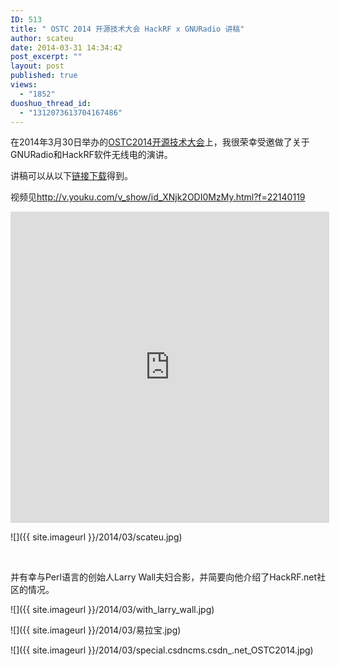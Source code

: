 ```yaml
---
ID: 513
title: " OSTC 2014 开源技术大会 HackRF x GNURadio 讲稿"
author: scateu
date: 2014-03-31 14:34:42
post_excerpt: ""
layout: post
published: true
views:
  - "1852"
duoshuo_thread_id:
  - "1312073613704167486"
---
```

在2014年3月30日举办的<a href="http://special.csdncms.csdn.net/OSTC2014/">OSTC2014开源技术大会</a>上，我很荣幸受邀做了关于GNURadio和HackRF软件无线电的演讲。

讲稿可以从以下<a href="http://pan.baidu.com/s/1pJsbFgn">链接下载</a>得到。

视频见<a href="http://v.youku.com/v_show/id_XNjk2ODI0MzMy.html?f=22140119">http://v.youku.com/v_show/id_XNjk2ODI0MzMy.html?f=22140119</a>

<iframe width="510" height="498" src="http://player.youku.com/embed/XNjk2ODI0MzMy" frameborder="0" allowfullscreen="allowfullscreen"></iframe>

<script class="speakerdeck-embed" src="//speakerdeck.com/assets/embed.js" async="" data-id="6beb73e09acc0131dca20e917132b1d3" data-ratio="1.33333333333333"></script>

![]({{ site.imageurl }}/2014/03/scateu.jpg)

&nbsp;

并有幸与Perl语言的创始人Larry Wall夫妇合影，并简要向他介绍了HackRF.net社区的情况。

![]({{ site.imageurl }}/2014/03/with_larry_wall.jpg)

![]({{ site.imageurl }}/2014/03/易拉宝.jpg)

![]({{ site.imageurl }}/2014/03/special.csdncms.csdn_.net_OSTC2014.jpg)

&nbsp;
